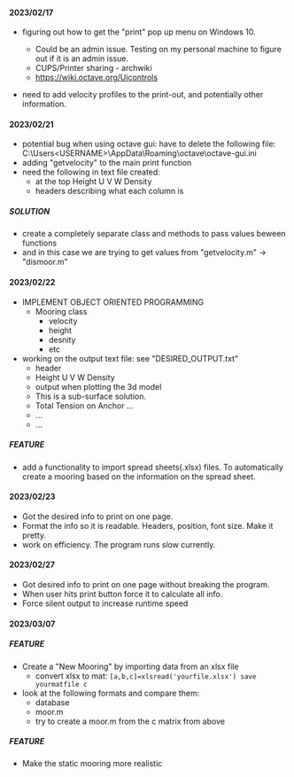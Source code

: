 #### 2023/02/17

- figuring out how to get the "print" pop up menu on Windows 10.
    - Could be an admin issue. Testing on my personal machine to figure out if it is an admin issue.
    - CUPS/Printer sharing - archwiki
    - https://wiki.octave.org/Uicontrols

- need to add velocity profiles to the print-out, and potentially other information.

#### 2023/02/21

- potential bug when using octave gui: have to delete the following file: C:\Users\<USERNAME>\AppData\Roaming\octave\octave-gui.ini
- adding "getvelocity" to the main print function
- need the following in text file created:
    - at the top Height U V W Density
    - headers describing what each column is

##### SOLUTION
- create a completely separate class and methods to pass values beween functions
- and in this case we are trying to get values from "getvelocity.m" -> "dismoor.m" 

#### 2023/02/22

- IMPLEMENT OBJECT ORIENTED PROGRAMMING 
    - Mooring class
        - velocity
        - height
        - desnity
        - etc
- working on the output text file: see "DESIRED\_OUTPUT.txt"
    - header
    - Height U V W Density
    - output when plotting the 3d model
    - This is a sub-surface solution.
    - Total Tension on Anchor ...
    - ...
    - ...
##### FEATURE
- add a functionality to import spread sheets(.xlsx) files. To automatically create a mooring
based on the information on the spread sheet.

#### 2023/02/23
- Got the desired info to print on one page.
- Format the info so it is readable. Headers, position, font size. Make it pretty.
- work on efficiency. The program runs slow currently.

#### 2023/02/27
- Got desired info to print on one page without breaking the program.
- When user hits print button force it to calculate all info.
- Force silent output to increase runtime speed

#### 2023/03/07
##### FEATURE 
- Create a "New Mooring" by importing data from an xlsx file
    - convert xlsx to mat:
        `[a,b,c]=xlsread('yourfile.xlsx')
        save yourmatfile c`
- look at the following formats and compare them:
    - database
    - moor.m
    - try to create a moor.m from the c matrix from above

##### FEATURE 
- Make the static mooring more realistic




